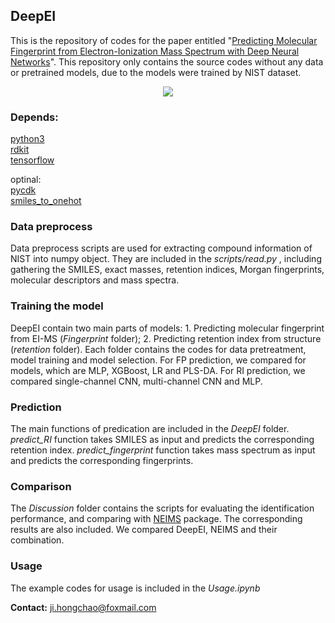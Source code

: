 ## DeepEI

This is the repository of codes for the paper entitled "[Predicting Molecular Fingerprint from Electron-Ionization Mass Spectrum with Deep Neural Networks](https://pubs.acs.org/doi/10.1021/acs.analchem.0c01450)". This repository only contains the source codes without any data or pretrained models, due to the models were trained by NIST dataset.

<div align="center">
<img src="https://github.com/hcji/DeepEI/blob/master/figure.png">
</div>

### Depends:
[python3](https://www.python.org/)     
[rdkit](https://rdkit.org/)     
[tensorflow](https://www.tensorflow.org)     

optinal:    
[pycdk](https://github.com/hcji/pycdk)      
[smiles_to_onehot](https://gitee.com/hcji/smiles_to_onehot)    

### Data preprocess

Data preprocess scripts are used for extracting compound information of NIST into numpy object. They are included in the *scripts/read.py* , including gathering the SMILES, exact masses, retention indices, Morgan fingerprints, molecular descriptors and mass spectra.

### Training the model

DeepEI contain two main parts of models: 1. Predicting molecular fingerprint from EI-MS (*Fingerprint* folder); 2. Predicting retention index from structure (*retention* folder). Each folder contains the codes for data pretreatment, model training and model selection. For FP prediction, we compared for models, which are MLP, XGBoost, LR and PLS-DA. For RI prediction, we compared single-channel CNN, multi-channel CNN and MLP.

### Prediction

The main functions of predication are included in the *DeepEI* folder. *predict_RI* function takes SMILES as input and predicts the corresponding retention index. *predict_fingerprint* function takes mass spectrum as input and predicts the corresponding fingerprints. 

### Comparison

The *Discussion* folder contains the scripts for evaluating the identification performance, and comparing with [NEIMS](https://github.com/brain-research/deep-molecular-massspec) package. The corresponding results are also included. We compared DeepEI, NEIMS and their combination.

### Usage

The example codes for usage is included in the *Usage.ipynb*

**Contact:** ji.hongchao@foxmail.com
